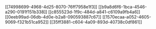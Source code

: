 [[74998699-4968-4d25-8070-76ff7958e1f3]]
[[b9a8d6f6-1bca-4546-a290-0191f151b338]]
[[c855523d-1f9c-484d-a841-c6109a9fb4a6]]
[[0eeb99ad-06db-4d0e-b2a8-090593887c67]]
[[1570ecaa-a052-4605-9069-f321b51ca952]]
[[35ff3881-c604-4a09-893d-40738c0df861]]
